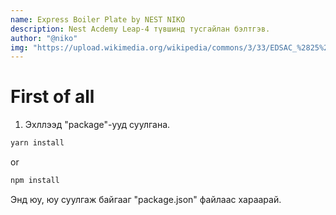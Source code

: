 ```yaml
---
name: Express Boiler Plate by NEST NIKO
description: Nest Acdemy Leap-4 түвшинд тусгайлан бэлтгэв.
author: "@niko"
img: "https://upload.wikimedia.org/wikipedia/commons/3/33/EDSAC_%2825%29.jpg"
---
```


# First of all

1. Эхллээд "package"-ууд суулгана.
```bash 
yarn install
```
or
```bash
npm install
```

Энд юу, юу суулгаж байгааг "package.json" файлаас хараарай.

